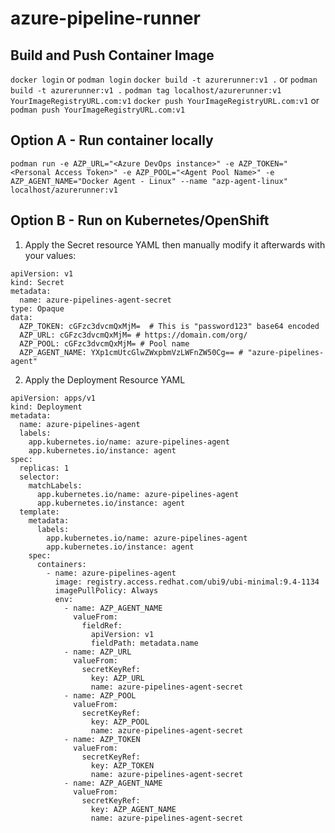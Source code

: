 # azure-pipeline-runner

## Build and Push Container Image
`docker login` or `podman login`
`docker build -t azurerunner:v1 .` or `podman build -t azurerunner:v1 .`
`podman tag localhost/azurerunner:v1 YourImageRegistryURL.com:v1`
`docker push YourImageRegistryURL.com:v1` or `podman push YourImageRegistryURL.com:v1`

## Option A - Run container locally
`podman run -e AZP_URL="<Azure DevOps instance>" -e AZP_TOKEN="<Personal Access Token>" -e AZP_POOL="<Agent Pool Name>" -e AZP_AGENT_NAME="Docker Agent - Linux" --name "azp-agent-linux" localhost/azurerunner:v1`

## Option B - Run on Kubernetes/OpenShift
1. Apply the Secret resource YAML then manually modify it afterwards with your values:

```
apiVersion: v1
kind: Secret
metadata:
  name: azure-pipelines-agent-secret
type: Opaque
data:
  AZP_TOKEN: cGFzc3dvcmQxMjM=  # This is "password123" base64 encoded
  AZP_URL: cGFzc3dvcmQxMjM= # https://domain.com/org/
  AZP_POOL: cGFzc3dvcmQxMjM= # Pool name
  AZP_AGENT_NAME: YXp1cmUtcGlwZWxpbmVzLWFnZW50Cg== # "azure-pipelines-agent"
```

2. Apply the Deployment Resource YAML

```
apiVersion: apps/v1
kind: Deployment
metadata:
  name: azure-pipelines-agent
  labels:
    app.kubernetes.io/name: azure-pipelines-agent
    app.kubernetes.io/instance: agent
spec:
  replicas: 1
  selector:
    matchLabels:
      app.kubernetes.io/name: azure-pipelines-agent
      app.kubernetes.io/instance: agent
  template:
    metadata:
      labels:
        app.kubernetes.io/name: azure-pipelines-agent
        app.kubernetes.io/instance: agent
    spec:
      containers:
        - name: azure-pipelines-agent
          image: registry.access.redhat.com/ubi9/ubi-minimal:9.4-1134
          imagePullPolicy: Always
          env:
            - name: AZP_AGENT_NAME
              valueFrom:
                fieldRef:
                  apiVersion: v1
                  fieldPath: metadata.name
            - name: AZP_URL
              valueFrom: 
                secretKeyRef:
                  key: AZP_URL
                  name: azure-pipelines-agent-secret
            - name: AZP_POOL
              valueFrom: 
                secretKeyRef:
                  key: AZP_POOL
                  name: azure-pipelines-agent-secret
            - name: AZP_TOKEN
              valueFrom: 
                secretKeyRef:
                  key: AZP_TOKEN
                  name: azure-pipelines-agent-secret
            - name: AZP_AGENT_NAME
              valueFrom: 
                secretKeyRef:
                  key: AZP_AGENT_NAME
                  name: azure-pipelines-agent-secret
```

